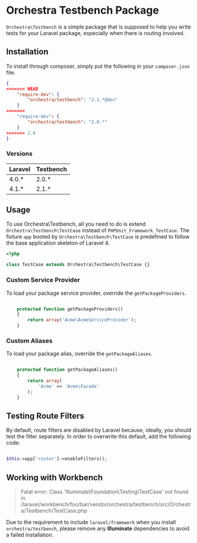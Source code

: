 Orchestra Testbench Package
==============

`Orchestra\Testbench` is a simple package that is supposed to help you write tests for your Laravel package, especially when there is routing involved.

## Installation

To install through composer, simply put the following in your `composer.json` file:

```json
{
<<<<<<< HEAD
	"require-dev": {
		"orchestra/testbench": "2.1.*@dev"
	}
=======
    "require-dev": {
        "orchestra/testbench": "2.0.*"
    }
>>>>>>> 2.0
}
```

### Versions

 Laravel  | Testbench
:---------|:----------
 4.0.*    | 2.0.*
 4.1.*    | 2.1.*

## Usage

To use Orchestra\Testbench, all you need to do is extend `Orchestra\Testbench\TestCase` instead of `PHPUnit_Framework_TestCase`. The fixture `app` booted by `Orchestra\Testbench\TestCase` is predefined to follow the base application skeleton of Laravel 4.

```php
<?php

class TestCase extends Orchestra\Testbench\TestCase {}

```

### Custom Service Provider

To load your package service provider, override the `getPackageProviders`.

```php

    protected function getPackageProviders()
    {
        return array('Acme\AcmeServiceProvider');
    }
```

### Custom Aliases

To load your package alias, override the `getPackageAliases`.

```php

    protected function getPackageAliases()
    {
        return array(
            'Acme' => 'Acme\Facade'
        );
    }
```

## Testing Route Filters

By default, route filters are disabled by Laravel because, ideally, you should test the filter separately. In order to overwrite this default, add the following code:

```php

$this->app['router']->enableFilters();
```

## Working with Workbench

> Fatal error: Class 'Illuminate\Foundation\Testing\TestCase' not found in /laravel/workbench/foo/bar/vendor/orchestra/testbench/src/Orchestra/Testbench/TestCase.php

Due to the requirement to include `laravel/framework` when you install `orchestra/testbench`, please remove any **Illuminate** dependencies to avoid a failed installation.
